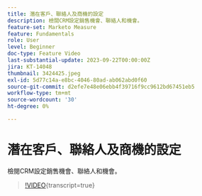 ```yaml
---
title: 潛在客戶、聯絡人及商機的設定
description: 檢閱CRM設定銷售機會、聯絡人和機會。
feature-set: Marketo Measure
feature: Fundamentals
role: User
level: Beginner
doc-type: Feature Video
last-substantial-update: 2023-09-22T00:00:00Z
jira: KT-14048
thumbnail: 3424425.jpeg
exl-id: 5d77c14a-e8bc-4046-80ad-ab062abd0f60
source-git-commit: d2efe7e48e06ebb4f39716f9cc9612bd67451eb5
workflow-type: tm+mt
source-wordcount: '30'
ht-degree: 0%

---
```


# 潛在客戶、聯絡人及商機的設定

檢閱CRM設定銷售機會、聯絡人和機會。

>[!VIDEO](https://video.tv.adobe.com/v/3424425/?learn=on){transcript=true}
